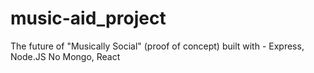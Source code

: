# music-aid_project
The future of "Musically Social" (proof of concept) built with - Express, Node.JS No Mongo, React 
